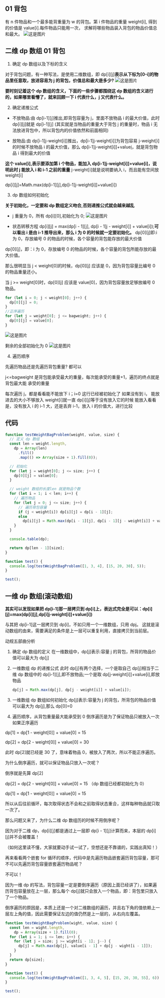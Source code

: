## 01 背包

有 n 件物品和一个最多能背重量为 w 的背包。第 i 件物品的重量 weight[i],
得到的价值是 value[i].每件物品只能用一次，
求解将哪些物品装入背包的物品价值总和最大。
![这是图片](./1.jpg)

## 二维 dp 数组 01 背包

1. 确定 dp 数组以及下标的含义

对于背包问题，有一种写法，是使用二维数组，即 dp[i][j]**表示从下标为[0-i]的物品里任意取，放进容易为 j 的背包，价值总和最大是多少?**
![这是图片](./2.png)

**要时刻记着这个 dp 数组的含义，下面的一些步骤都围绕这 dp 数组的含义进行的，如果哪里看懵了，就来回顾一下 i 代表什么，j 又代表什么。**

2. 确定递推公式

- 不放物品:由 dp[i-1][j]推出,即背包容量为 j，里面不放物品 i 的最大价值，此时 dp[i][j]就是 dp[i-1][j]
  (其实就是当物品的重量大于背包 j 的重量时，物品 i 无法放进背包中，所以背包内的价值依然和前面相同)

- 放物品:由 dp[i-1]j-weight[i]]推出，dp[i-1]j-weight[i]]为背包容易 j-weight[i]的时候不放物品 i 的最大价值，那么 dp[i-1]j-weight[i]]+value[i](物品i的价值)，就是背包物品 i 得到最大的价值

**这个 value[i],表示要添加第 i 个物品，能加入 dp[i-1]j-weight[i]]+value[i]，说明此时 j 能放入 i 和 i-1 之前的重量**
j-weight[i]就是说明要纳入 i，而且能有空间放 weight[i]

dp[i][j]=Math.max(dp[i-1][j],dp[i-1]j-weight[i]]+value[i])

3. dp 数组如何初始化

**关于初始化，一定要和 dp 数组定义吻合,否则递推公式就会越来越乱**

- j 重量为 0，所有 dp[i][0],初始化为 0;
  ![这是图片](./3.png)

- 状态转移方程 dp[i][j] = max(dp[i - 1][j], dp[i - 1]j - weight[i]] + value[i]);**可以看出 i 是由 i-1 推导出来，那么 i 为 0 的时候就一定要初始化。**
  dp[0][j]即:i 为 0，存放编号 0 的物品的时候，各个容量的背包能存放的最大价值

dp[0][j]，即：i 为 0，存放编号 0 的物品的时候，各个容量的背包所能存放的最大价值。

那么很明显当 j < weight[0]的时候，dp[0][j] 应该是 0，因为背包容量比编号 0 的物品重量还小。

当 j >= weight[0]时，dp[0][j] 应该是 value[0]，因为背包容量放足够放编号 0 物品。

```js
for (let i = 0; j < weight[0]; j++) {
  dp[0][j] = 0;
}
//正序遍历
for (let j = weight[0]; j <= bagweight; j++) {
  dp[0][j] = value[0];
}
```

![这是图片](./4.png)

剩余的全部初始化为 0
![这是图片](./5.jpg)

4. 遍历顺序

先遍历物品还是先遍历背包重量?
都可以

j<=bagweight 是背包能承受最大的重量，每次能承受的重量+1，遍历的终点就是背包最大能
承受的重量

每次遍历 j，都是看看能不能放下 i；i=0 这行已经被初始化了
如果没有到 i，
能放进去的大小不够放入 weight[i]就一直 dp[i][j]等于没有放入它的时候
能放入看看是，没有放入 i 的 i-1 大，还是丢弃 i-1，放入 i 的价值大，进行比较

## 代码

```js
function testWeightBagProblem(weight, value, size) {
  // 定义 dp 数组
  const len = weight.length,
    dp = Array(len)
      .fill()
      .map(() => Array(size + 1).fill(0));

  // 初始化
  for (let j = weight[0]; j <= size; j++) {
    dp[0][j] = value[0];
  }

  // weight 数组的长度len 就是物品个数
  for (let i = 1; i < len; i++) {
    // 遍历物品
    for (let j = 0; j <= size; j++) {
      // 遍历背包容量
      if (j < weight[i]) dp[i][j] = dp[i - 1][j];
      else
        dp[i][j] = Math.max(dp[i - 1][j], dp[i - 1][j - weight[i]] + value[i]);
    }
  }

  console.table(dp);

  return dp[len - 1][size];
}

function test() {
  console.log(testWeightBagProblem([1, 3, 4], [15, 20, 30], 5));
}

test();
```

## 一维 dp 数组(滚动数组)

**其实可以发现如果把 dp[i-1]那一层拷贝到 dp[i]上，表达式完全是可以：dp[i][j]=max(dp[i][j],dp[i]j-weight[i]]+value[i])**

与其把 dp[i-1]这一层拷贝到 dp[i]，不如只用一个一维数组，只用 dp[j](一维数组，也可以理解是一个滚动数组)。
这就是滚动数组的由来，需要满足的条件是上一层可以重复利用，直接拷贝到当前层。

动规五部曲分析

1. 确定 dp 数组的定义
   在一维数组中，dp[j]表示:容量 j 的背包，所背的物品价值可以最大为 dp[j]
2. 一维数组 dp 的递推公式
   此时 dp[j]有两个选择，一个是取自己 dp[j]相当于二维 dp 数组中的 dp[i-1][j],即不放物品;一个是取 dp[j-weight[i]]+value[i],即放物品
   ```js
   dp[j] = Math.max(dp[j], dp[j - weight[i]] + value[i]);
   ```
3. 一维数组 dp 数组如何初始化
   dp[j]表示:容量为 j 的背包，所背包的物品价值可以最大为 dp[j],那么 dp[0]=0

4. 遍历顺序，从背包重量最大能承受到 0
   倒序遍历是为了保证物品只被放入一次
   如果正序遍历

dp[1] = dp[1 - weight[0]] + value[0] = 15

dp[2] = dp[2 - weight[0]] + value[0] = 30

此时 dp[2]就已经是 30 了，意味着物品 0，被放入了两次，所以不能正序遍历。

为什么倒序遍历，就可以保证物品只放入一次呢？

倒序就是先算 dp[2]

dp[2] = dp[2 - weight[0]] + value[0] = 15 （dp 数组已经都初始化为 0）

dp[1] = dp[1 - weight[0]] + value[0] = 15

所以从后往前循环，每次取得状态不会和之前取得状态重合，这样每种物品就只取一次了。

那么问题又来了，为什么二维 dp 数组历的时候不用倒序呢？

因为对于二维 dp，dp[i][j]都是通过上一层即 dp[i - 1][j]计算而来，本层的 dp[i][j]并不会被覆盖！

（如何这里读不懂，大家就要动手试一试了，空想还是不靠谱的，实践出真知！）

再来看看两个嵌套 for 循环的顺序，代码中是先遍历物品嵌套遍历背包容量，那可不可以先遍历背包容量嵌套遍历物品呢？

不可以！

因为一维 dp 的写法，背包容量一定是要倒序遍历（原因上面已经讲了），如果遍历背包容量放在上一层，那么每个 dp[j]就只会放入一个物品，即：背包里只放入了一个物品。

倒序遍历的原因是，本质上还是一个对二维数组的遍历，并且右下角的值依赖上一层左上角的值，因此需要保证左边的值仍然是上一层的，从右向左覆盖。

```js
function testWeightBagProblem(wight, value, size) {
  const len = wight.length,
    dp = Array(size + 1).fill(0);
  for (let i = 1; i <= len; i++) {
    for (let j = size; j >= wight[i - 1]; j--) {
      dp[j] = Math.max(dp[j], value[i - 1] + dp[j - wight[i - 1]]);
    }
  }
  return dp[size];
}

function test() {
  console.log(testWeightBagProblem([1, 3, 4, 5], [15, 20, 30, 55], 6));
}

test();
```

